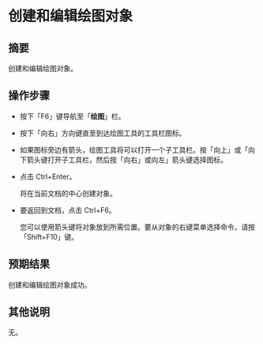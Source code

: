 # 创建和编辑绘图对象

## 摘要

创建和编辑绘图对象。

## 操作步骤

- 按下「F6」键导航至「**绘图**」栏。
- 按下「向右」方向键直至到达绘图工具的工具栏图标。

- 如果图标旁边有箭头，绘图工具将可以打开一个子工具栏。按「向上」或「向下箭头键打开子工具栏，然后按「向右」或向左」箭头键选择图标。

- 点击 Ctrl+Enter。

  将在当前文档的中心创建对象。

- 要返回到文档，点击 Ctrl+F6。

  您可以使用箭头键将对象放到所需位置。要从对象的右键菜单选择命令，请按「Shift+F10」键。

## 预期结果

创建和编辑绘图对象成功。

## 其他说明

无。
